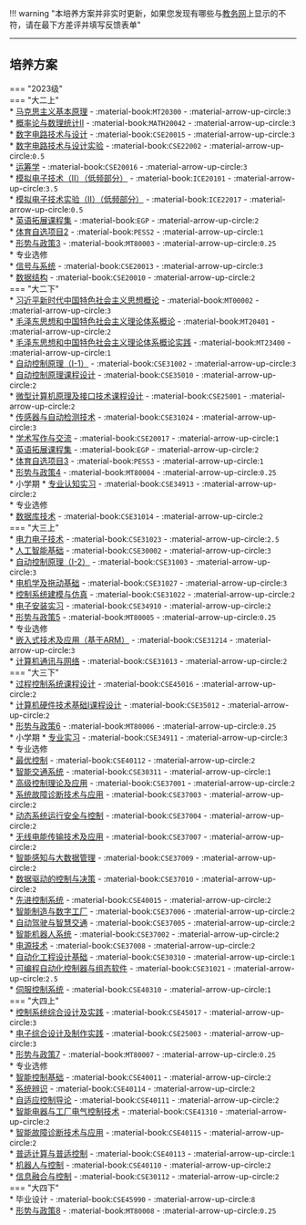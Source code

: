 !!! warning "本培养方案并非实时更新，如果您发现有哪些与[教务网](https://my.cqu.edu.cn)上显示的不符，请在最下方差评并填写反馈表单"

---

## 培养方案  

=== "2023级"  
    === "大二上"  
        * [马克思主义基本原理](../../../课程/马克思主义基本原理.md) - :material-book:`MT20300` - :material-arrow-up-circle:`3`  
        * [概率论与数理统计Ⅱ](../../../课程/概率论与数理统计.md) - :material-book:`MATH20042` - :material-arrow-up-circle:`3`  
        * [数字电路技术与设计](../../../课程/数字电路技术与设计.md) - :material-book:`CSE20015` - :material-arrow-up-circle:`3`  
        * [数字电路技术与设计实验](../../../课程/数字电路技术与设计实验.md) - :material-book:`CSE22002` - :material-arrow-up-circle:`0.5`  
        * [运筹学](../../../课程/运筹学.md) - :material-book:`CSE20016` - :material-arrow-up-circle:`3`  
        * [模拟电子技术（Ⅱ）（低频部分）](../../../课程/模拟电子技术.md) - :material-book:`ICE20101` - :material-arrow-up-circle:`3.5`  
        * [模拟电子技术实验（Ⅱ）（低频部分）](../../../课程/模拟电子技术实验.md) - :material-book:`ICE22017` - :material-arrow-up-circle:`0.5`  
        * [英语拓展课程集](../../../课程/英语.md) - :material-book:`EGP` - :material-arrow-up-circle:`2`  
        * [体育自选项目2](../../../课程/体育/index.md) - :material-book:`PESS2` - :material-arrow-up-circle:`1`  
        * [形势与政策3](../../../课程/形势与政策.md) - :material-book:`MT80003` - :material-arrow-up-circle:`0.25`  
        * 专业选修  
            * [信号与系统](../../../课程/信号与系统.md) - :material-book:`CSE20013` - :material-arrow-up-circle:`3`  
            * [数据结构](../../../课程/数据结构.md) - :material-book:`CSE20010` - :material-arrow-up-circle:`2`  
    === "大二下"  
        * [习近平新时代中国特色社会主义思想概论](../../../课程/习近平新时代中国特色社会主义思想概论.md) - :material-book:`MT00002` - :material-arrow-up-circle:`3`  
        * [毛泽东思想和中国特色社会主义理论体系概论](../../../课程/毛泽东思想和中国特色社会主义理论体系概论.md) - :material-book:`MT20401` - :material-arrow-up-circle:`2`  
        * [毛泽东思想和中国特色社会主义理论体系概论实践](../../../课程/毛泽东思想和中国特色社会主义理论体系概论实践.md) - :material-book:`MT23400` - :material-arrow-up-circle:`1`  
        * [自动控制原理（Ⅰ-1）](../../../课程/自动控制原理.md) - :material-book:`CSE31002` - :material-arrow-up-circle:`3`  
        * [自动控制原理课程设计](../../../课程/自动控制原理课程设计.md) - :material-book:`CSE35010` - :material-arrow-up-circle:`2`  
        * [微型计算机原理及接口技术课程设计](../../../课程/微型计算机原理及接口技术课程设计.md) - :material-book:`CSE25001` - :material-arrow-up-circle:`2`  
        * [传感器与自动检测技术](../../../课程/传感器与自动检测技术.md) - :material-book:`CSE31024` - :material-arrow-up-circle:`3`  
        * [学术写作与交流](../../../课程/学术写作与交流.md) - :material-book:`CSE20017` - :material-arrow-up-circle:`1`  
        * [英语拓展课程集](../../../课程/英语.md) - :material-book:`EGP` - :material-arrow-up-circle:`2`  
        * [体育自选项目3](../../../课程/体育/index.md) - :material-book:`PESS3` - :material-arrow-up-circle:`1`  
        * [形势与政策4](../../../课程/形势与政策.md) - :material-book:`MT80004` - :material-arrow-up-circle:`0.25`  
        * 小学期
            * [专业认知实习](../../../课程/专业认知实习.md) - :material-book:`CSE34913` - :material-arrow-up-circle:`2`  
        * 专业选修  
            * [数据库技术](../../../课程/数据库技术.md) - :material-book:`CSE31014` - :material-arrow-up-circle:`2`  
    === "大三上"  
        * [电力电子技术](../../../课程/电力电子技术.md) - :material-book:`CSE31023` - :material-arrow-up-circle:`2.5`  
        * [人工智能基础](../../../课程/人工智能基础.md) - :material-book:`CSE30002` - :material-arrow-up-circle:`3`  
        * [自动控制原理（Ⅰ-2）](../../../课程/自动控制原理.md) - :material-book:`CSE31003` - :material-arrow-up-circle:`3`  
        * [电机学及拖动基础](../../../课程/电机学及拖动基础.md) - :material-book:`CSE31027` - :material-arrow-up-circle:`3`  
        * [控制系统建模与仿真](../../../课程/控制系统建模与仿真.md) - :material-book:`CSE31022` - :material-arrow-up-circle:`2`  
        * [电子安装实习](../../../课程/电子安装实习.md) - :material-book:`CSE34910` - :material-arrow-up-circle:`2`  
        * [形势与政策5](../../../课程/形势与政策.md) - :material-book:`MT80005` - :material-arrow-up-circle:`0.25`  
        * 专业选修  
            * [嵌入式技术及应用（基于ARM）](../../../课程/嵌入式技术及应用.md) - :material-book:`CSE31214` - :material-arrow-up-circle:`3`  
            * [计算机通讯与网络](../../../课程/计算机通讯与网络.md) - :material-book:`CSE31013` - :material-arrow-up-circle:`2`  
    === "大三下"  
        * [过程控制系统课程设计](../../../课程/过程控制系统课程设计.md) - :material-book:`CSE45016` - :material-arrow-up-circle:`2`  
        * [计算机硬件技术基础Ⅰ课程设计](../../../课程/计算机硬件技术基础课程设计.md) - :material-book:`CSE35012` - :material-arrow-up-circle:`2`  
        * [形势与政策6](../../../课程/形势与政策.md) - :material-book:`MT80006` - :material-arrow-up-circle:`0.25`  
        * 小学期
            * [专业实习](../../../课程/专业实习.md) - :material-book:`CSE34911` - :material-arrow-up-circle:`3`  
        * 专业选修  
            * [最优控制](../../../课程/最优控制.md) - :material-book:`CSE40112` - :material-arrow-up-circle:`2`  
            * [智能交通系统](../../../课程/智能交通系统.md) - :material-book:`CSE30311` - :material-arrow-up-circle:`1`  
            * [高级控制理论及应用](../../../课程/高级控制理论及应用.md) - :material-book:`CSE37001` - :material-arrow-up-circle:`2`  
            * [系统故障诊断技术与应用](../../../课程/系统故障诊断技术与应用.md) - :material-book:`CSE37003` - :material-arrow-up-circle:`2`  
            * [动态系统运行安全与控制](../../../课程/动态系统运行安全与控制.md) - :material-book:`CSE37004` - :material-arrow-up-circle:`2`  
            * [无线电能传输技术及应用](../../../课程/无线电能传输技术及应用.md) - :material-book:`CSE37007` - :material-arrow-up-circle:`2`  
            * [智能感知与大数据管理](../../../课程/智能感知与大数据管理.md) - :material-book:`CSE37009` - :material-arrow-up-circle:`2`  
            * [数据驱动的控制与决策](../../../课程/数据驱动的控制与决策.md) - :material-book:`CSE37010` - :material-arrow-up-circle:`2`  
            * [先进控制系统](../../../课程/先进控制系统.md) - :material-book:`CSE40015` - :material-arrow-up-circle:`2`  
            * [智能制造与数字工厂](../../../课程/智能制造与数字工厂.md) - :material-book:`CSE37006` - :material-arrow-up-circle:`2`  
            * [自动驾驶与智慧交通](../../../课程/自动驾驶与智慧交通.md) - :material-book:`CSE37005` - :material-arrow-up-circle:`2`  
            * [智能机器人系统](../../../课程/智能机器人系统.md) - :material-book:`CSE37002` - :material-arrow-up-circle:`2`  
            * [电源技术](../../../课程/电源技术.md) - :material-book:`CSE37008` - :material-arrow-up-circle:`2`  
            * [自动化工程设计基础](../../../课程/自动化工程设计基础.md) - :material-book:`CSE30310` - :material-arrow-up-circle:`1`  
            * [可编程自动化控制器与组态软件](../../../课程/可编程自动化控制器与组态软件.md) - :material-book:`CSE31021` - :material-arrow-up-circle:`2.5`  
            * [伺服控制系统](../../../课程/伺服控制系统.md) - :material-book:`CSE40310` - :material-arrow-up-circle:`1`  
    === "大四上"  
        * [控制系统综合设计及实践](../../../课程/控制系统综合设计及实践.md) - :material-book:`CSE45017` - :material-arrow-up-circle:`3`  
        * [电子综合设计及制作实践](../../../课程/电子综合设计及制作实践.md) - :material-book:`CSE25003` - :material-arrow-up-circle:`3`  
        * [形势与政策7](../../../课程/形势与政策.md) - :material-book:`MT80007` - :material-arrow-up-circle:`0.25`  
        * 专业选修  
            * [智能控制基础](../../../课程/智能控制基础.md) - :material-book:`CSE40011` - :material-arrow-up-circle:`2`  
            * [系统辨识](../../../课程/系统辨识.md) - :material-book:`CSE40114` - :material-arrow-up-circle:`2`  
            * [自适应控制导论](../../../课程/自适应控制导论.md) - :material-book:`CSE40111` - :material-arrow-up-circle:`2`  
            * [智能电器与工厂电气控制技术](../../../课程/智能电器与工厂电气控制技术.md) - :material-book:`CSE41310` - :material-arrow-up-circle:`2`  
            * [智能故障诊断技术与应用](../../../课程/智能故障诊断技术与应用.md) - :material-book:`CSE40115` - :material-arrow-up-circle:`2`  
            * [普适计算与普适控制](../../../课程/普适计算与普适控制.md) - :material-book:`CSE40113` - :material-arrow-up-circle:`1`  
            * [机器人与控制](../../../课程/机器人与控制.md) - :material-book:`CSE40110` - :material-arrow-up-circle:`2`  
            * [信息融合与控制](../../../课程/信息融合与控制.md) - :material-book:`CSE30112` - :material-arrow-up-circle:`2`  
    === "大四下"  
        * 毕业设计 - :material-book:`CSE45990` - :material-arrow-up-circle:`8`  
        * [形势与政策8](../../../课程/形势与政策.md) - :material-book:`MT80008` - :material-arrow-up-circle:`0.25`  
